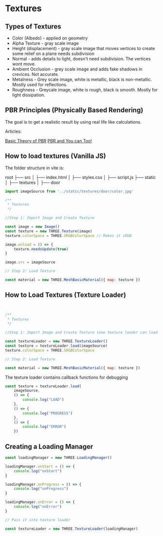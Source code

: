# Textures

## Types of Textures

- Color (Albedo) - applied on geometry
- Alpha Texture - gray scale image
- Height (displacement) - gray scale image that moves vertices to create some relief on a plane needs subdivision
- Normal - adds details to light, doesn't need subdivision. The vertices wont move.
- Ambient Occlusion - grey scale image and adds fake shadows in crevices. Not accurate.
- Metalness - Grey scale image, white is metallic, black is non-metallic. Mostly used for reflections.
- Roughness - Greycale image, white is rough, black is smooth. Mostly for light dissipation. 

## PBR Principles (Physically Based Rendering)

The goal is to get a realistic result by using real life like calculations.

Articles:

[Basic Theory of PBR](https://marmoset.co/posts/basic-theory-of-physically-based-rendering/)
[PBR and You can Too!](https://marmoset.co/posts/physically-based-rendering-and-you-can-too/)

## How to load textures (Vanilla JS)

The folder structure in  vite is:

root
├── src
│   ├── index.html
│   ├── styles.css
│   ├── script.js
├── static
│   ├── textures
│       ├── door

```javascript
import imageSource from '../static/textures/door/color.jpg'

/**
 * Textures
 */

//Step 1: Import Image and Create Texture

const image = new Image()
const texture = new THREE.Texture(image)
texture.colorSpace = THREE.SRGBColorSpace // Makes it sRGB

image.onload = () => {
    texture.needsUpdate(true)
}

image.src = imageSource

// Step 2: Load Texture

const material = new THREE.MeshBasicMaterial({ map: texture })

```

## How to Load Textures (Texture Loader)

```javascript


/**
 * Textures
 */

//Step 1: Import Image and Create Texture (one texture loader can load multiple textures)

const textureLoader = new THREE.TextureLoader()
const texture = textureLoader.load(imageSource)
texture.colorSpace = THREE.SRGBColorSpace

// Step 2: Load Texture

const material = new THREE.MeshBasicMaterial({ map: texture })
```

The texture loader contains callback functions for debugging

```javascript
const texture = textureLoader.load(
    imageSource,
    () => {
        console.log("LOAD")
    },
    () => {
        console.log("PROGRESS")
    },
    () => {
        console.log("ERROR")
    })

```

## Creating a Loading Manager

```javascript
const loadingManager = new THREE.LoadingManager()

loadingManager.onStart = () => {
    console.log("onStart")
}

loadingManager.onProgress = () => {
    console.log("onProgress")
}

loadingManager.onError = () => {
    console.log("onError")
}

// Pass it into texture loader

const textureLoader = new THREE.TextureLoader(loadingManager)
```